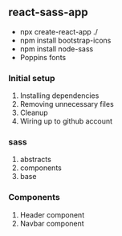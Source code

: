 ## react-sass-app

- npx create-react-app ./
- npm install bootstrap-icons
- npm install node-sass
- Poppins fonts

### Initial setup

1. Installing dependencies
2. Removing unnecessary files
3. Cleanup
4. Wiring up to github account

### sass

1. abstracts
2. components
3. base

### Components

1. Header component
2. Navbar component

